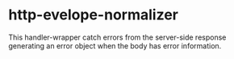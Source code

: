 http-evelope-normalizer
=======================

This handler-wrapper catch errors from the server-side response generating an
error object when the body has error information.
